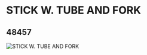 # STICK W. TUBE AND FORK
## 48457
![STICK W. TUBE AND FORK](https://lc-www-live-s.legocdn.com/media/bricks/5/2/4224456.jpg)
